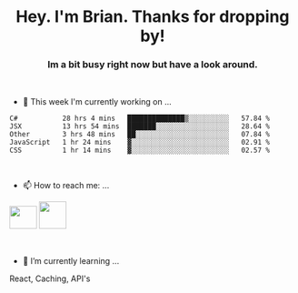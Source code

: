 <H1 align="center">Hey. I'm Brian. Thanks for dropping by!</H1>
<H3 align="center">Im a bit busy right now but have a look around.</H3>
<br/>

- 🔭 This week I'm currently working on ...
<!--START_SECTION:waka-->
```text
C#           28 hrs 4 mins   ██████████████▒░░░░░░░░░░   57.84 % 
JSX          13 hrs 54 mins  ███████░░░░░░░░░░░░░░░░░░   28.64 % 
Other        3 hrs 48 mins   ██░░░░░░░░░░░░░░░░░░░░░░░   07.84 % 
JavaScript   1 hr 24 mins    ▓░░░░░░░░░░░░░░░░░░░░░░░░   02.91 % 
CSS          1 hr 14 mins    ▓░░░░░░░░░░░░░░░░░░░░░░░░   02.57 % 
```
<!--END_SECTION:waka-->
<br/>

- 📫 How to reach me: ...
<p>
  <a href="https://www.linkedin.com/in/brian-appleton/"><img width="48" height="40" src="https://github.com/appleton6509/appleton6509/blob/main/linkedin.png?raw=true"></a>
    <a href="https://github.com/appleton6509"><img width="48" height="48" src="https://github.com/appleton6509/appleton6509/blob/main/github.png?raw=true"></a>
</p>
<br/>

- 🌱 I’m currently learning ...
<p>
React, Caching, API's
</p>


<!--
**appleton6509/appleton6509** is a ✨ _special_ ✨ repository because its `README.md` (this file) appears on your GitHub profile.

Here are some ideas to get you started:


- 👯 I’m looking to collaborate on ...
- 🤔 I’m looking for help with ...
- 💬 Ask me about ...
- 😄 Pronouns: ...
- ⚡ Fun fact: ...
-->
